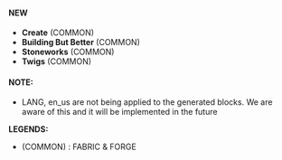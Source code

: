#### NEW
- **Create** (COMMON)
- **Building But Better** (COMMON)
- **Stoneworks** (COMMON)
- **Twigs** (COMMON)

#### NOTE: 
- LANG, en_us are not being applied to the generated blocks. We are aware of this and it will be implemented in the future


**LEGENDS:**
- (COMMON) : FABRIC & FORGE